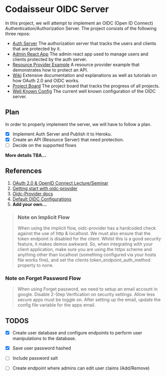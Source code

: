 # Codaisseur OIDC Server

In this project, we will attempt to implement an OIDC (Open ID Connect) Authentication/Authorization Server. The project consists of the following three repos:
- [Auth Server](https://github.com/Official-Codaisseur-Graduate/node-auth-server)
    The authorization server that tracks the users and clients that are protected by it.
- [Admin React App](https://github.com/Official-Codaisseur-Graduate/react-auth-server-admin) 
    The admin react app used to manage users and clients protected by the auth server.
- [Resource Provider Example](https://github.com/Official-Codaisseur-Graduate/node-resource-server-example) 
    A resource provider example that demonstrates how to protect an API.
- [Wiki](https://github.com/Official-Codaisseur-Graduate/node-auth-server/wiki) 
    Extensive documentation and explanations as well as tutorials on how OAuth 2.0 and OIDC works. 
- [Project Board](https://github.com/orgs/Official-Codaisseur-Graduate/projects/1) 
    The project board that tracks the progress of all projects.
- [Well Known Config](https://codaisseur-auth-provider.herokuapp.com/.well-known/openid-configuration) 
    The current well known configuration of the OIDC server.

## Plan
In order to properly implement the server, we will have to follow a plan.

- [x] Implement Auth Server and Publish it to Heroku.
- [x] Create an API (Resource Server) that need protection.
- [ ] Decide on the supported flows 

**More details TBA...**


## References
1. [OAuth 2.0 & OpenID Connect Lecture/Seminar](https://www.youtube.com/watch?v=996OiexHze0)
2. [Getting start with oidc-provider](https://www.scottbrady91.com/OpenID-Connect/Getting-Started-with-oidc-provider)
3. [Oidc-Provider docs](https://github.com/panva/node-oidc-provider/tree/master/docs) 
4. [Default OIDC Configurations](https://github.com/panva/node-oidc-provider/blob/master/docs/README.md) 
5. **Add your own...**

> ### Note on Implicit Flow
> When using the implicit flow, oidc-provider has a hardcoded check against the use of http & localhost. We must also ensure that the token endpoint is disabled for the client. Whilst this is a good security feature, it makes demos awkward. So, when integrating with your client application, make sure you are using the https scheme and anything other than localhost (something configured via your hosts file works fine), and set the clients token_endpoint_auth_method property to none.

### Note on Forget Password Flow
> When using Forget password, we need to setup an email account in google.
> Disable 2-Step Verification on security settings.
> Allow less secure apps must be toggle on.
> After setting up the email, update the config file variable for the apps email.

## TODOS
- [x] Create user database and configure endpoints to perform user manipulations to the database.
- [x] Save user password hashed
- [ ] Include password salt
- [ ] Create endpoint where admins can edit user claims (Add/Remove)

